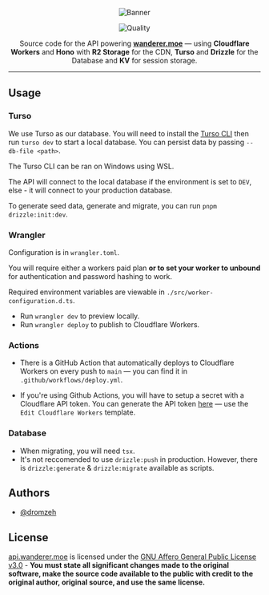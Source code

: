 <div align="center">

![Banner]

![Quality]

Source code for the API powering [**wanderer.moe**](https://wanderer.moe) — using **Cloudflare Workers** and **Hono** with **R2 Storage** for the CDN, **Turso** and **Drizzle** for the Database and **KV** for session storage.

</div>

---

## Usage

### Turso

We use Turso as our database. You will need to install the [Turso CLI](https://docs.turso.tech/reference/turso-cli#installation) then run `turso dev` to start a local database. You can persist data by passing `--db-file <path>`.

The Turso CLI can be ran on Windows using WSL.

The API will connect to the local database if the environment is set to `DEV`, else - it will connect to your production database.

To generate seed data, generate and migrate, you can run `pnpm drizzle:init:dev`.

### Wrangler

Configuration is in `wrangler.toml`.

You will require either a workers paid plan **or to set your worker to unbound** for authentication and password hashing to work.

Required environment variables are viewable in `./src/worker-configuration.d.ts`.

-   Run `wrangler dev` to preview locally.
-   Run `wrangler deploy` to publish to Cloudflare Workers.

### Actions

-   There is a GitHub Action that automatically deploys to Cloudflare Workers on every push to `main` — you can find it in `.github/workflows/deploy.yml`.

-   If you're using Github Actions, you will have to setup a secret with a Cloudflare API token. You can generate the API token [here][Cloudflare API Token] — use the `Edit Cloudflare Workers` template.

### Database

-   When migrating, you will need `tsx`.
-   It's not reccomended to use `drizzle:push` in production. However, there is `drizzle:generate` & `drizzle:migrate` available as scripts.

## Authors

-   [@dromzeh][Dromzeh]

## License

[api.wanderer.moe][api.wanderer.moe] is licensed under the [GNU Affero General Public License v3.0][License] - **You must state all significant changes made to the original software, make the source code available to the public with credit to the original author, original source, and use the same license.**

[Banner]: https://files.catbox.moe/qa3eus.svg
[Quality]: https://img.shields.io/codefactor/grade/github/wanderer-moe/api?label=quality&style=for-the-badge
[Cloudflare API Token]: https://dash.cloudflare.com/profile/api-tokens
[Dromzeh]: https://github.com/dromzeh
[api.wanderer.moe]: https://api.wanderer.moe
[License]: LICENSE
